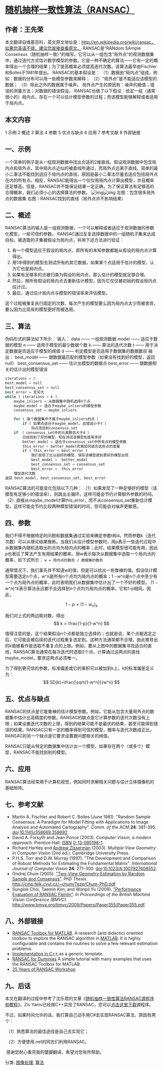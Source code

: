 # [随机抽样一致性算法（RANSAC）](https://www.cnblogs.com/xrwang/archive/2011/03/09/ransac-1.html)



## **作者：王先荣**
本文翻译自维基百科，英文原文地址是：http://en.wikipedia.org/wiki/ransac，如果您英语不错，建议您直接查看原文。
    RANSAC是“RANdom SAmple Consensus（随机抽样一致）”的缩写。它可以从一组包含“局外点”的观测数据集中，通过迭代方式估计数学模型的参数。它是一种不确定的算法——它有一定的概率得出一个合理的结果；为了提高概率必须提高迭代次数。该算法最早由Fischler和Bolles于1981年提出。
    RANSAC的基本假设是：
（1）数据由“局内点”组成，例如：数据的分布可以用一些模型参数来解释；
（2）“局外点”是不能适应该模型的数据；
（3）除此之外的数据属于噪声。
    局外点产生的原因有：噪声的极值；错误的测量方法；对数据的错误假设。
    RANSAC也做了以下假设：给定一组（通常很小的）局内点，存在一个可以估计模型参数的过程；而该模型能够解释或者适用于局内点。

## **本文内容**
1 示例
2 概述
3 算法
4 参数
5 优点与缺点
6 应用
7 参考文献
8 外部链接

## **一、示例**
一个简单的例子是从一组观测数据中找出合适的2维直线。假设观测数据中包含局内点和局外点，其中局内点近似的被直线所通过，而局外点远离于直线。简单的最小二乘法不能找到适应于局内点的直线，原因是最小二乘法尽量去适应包括局外点在内的所有点。相反，RANSAC能得出一个仅仅用局内点计算出模型，并且概率还足够高。但是，RANSAC并不能保证结果一定正确，为了保证算法有足够高的合理概率，我们必须小心的选择算法的参数。
![img](https://pic002.cnblogs.com/images/2011/21602/2011030818152013.png)![img](https://pic002.cnblogs.com/images/2011/21602/2011030818153136.png)
左图：包含很多局外点的数据集       右图：RANSAC找到的直线（局外点并不影响结果）


## **二、概述**
RANSAC算法的输入是一组观测数据，一个可以解释或者适应于观测数据的参数化模型，一些可信的参数。
RANSAC通过反复选择数据中的一组随机子集来达成目标。被选取的子集被假设为局内点，并用下述方法进行验证：

1. 有一个模型适应于假设的局内点，即所有的未知参数都能从假设的局内点计算得出。
2. 用1中得到的模型去测试所有的其它数据，如果某个点适用于估计的模型，认为它也是局内点。
3. 如果有足够多的点被归类为假设的局内点，那么估计的模型就足够合理。
4. 然后，用所有假设的局内点去重新估计模型，因为它仅仅被初始的假设局内点估计过。
5. 最后，通过估计局内点与模型的错误率来评估模型。

这个过程被重复执行固定的次数，每次产生的模型要么因为局内点太少而被舍弃，要么因为比现有的模型更好而被选用。

## 三、算法
伪码形式的算法如下所示：
输入：
data —— 一组观测数据
model —— 适应于数据的模型
n —— 适用于模型的最少数据个数
k —— 算法的迭代次数
t —— 用于决定数据是否适应于模型的阀值
d —— 判定模型是否适用于数据集的数据数目
输出：
best_model —— 跟数据最匹配的模型参数（如果没有找到好的模型，返回null）
best_consensus_set —— 估计出模型的数据点
best_error —— 跟数据相关的估计出的模型错误

``` python
iterations = 0
best_model = null
best_consensus_set = null
best_error = 无穷大
while ( iterations < k )
    maybe_inliers = 从数据集中随机选择n个点
    maybe_model = 适合于maybe_inliers的模型参数
    consensus_set = maybe_inliers

​    for ( 每个数据集中不属于maybe_inliers的点 ）
​        if ( 如果点适合于maybe_model，且错误小于t ）
​            将点添加到consensus_set
​    if （ consensus_set中的元素数目大于d ）
​        已经找到了好的模型，现在测试该模型到底有多好
​        better_model = 适合于consensus_set中所有点的模型参数
​        this_error = better_model究竟如何适合这些点的度量
​        if ( this_error < best_error )
​            我们发现了比以前好的模型，保存该模型直到更好的模型出现
​            best_model =  better_model
​            best_consensus_set = consensus_set
​            best_error =  this_error
​    增加迭代次数
返回 best_model, best_consensus_set, best_error
```



​RANSAC算法的可能变化包括以下几种：
​    （1）如果发现了一种足够好的模型（该模型有足够小的错误率），则跳出主循环。这样可能会节约计算额外参数的时间。
​    （2）直接从maybe_model计算this_error，而不从consensus_set重新估计模型。这样可能会节约比较两种模型错误的时间，但可能会对噪声更敏感。

## **四、参数**
我们不得不根据特定的问题和数据集通过实验来确定参数t和d。然而参数k（迭代次数）可以从理论结果推断。当我们从估计模型参数时，用p表示一些迭代过程中从数据集内随机选取出的点均为局内点的概率；此时，结果模型很可能有用，因此p也表征了算法产生有用结果的概率。用w表示每次从数据集中选取一个局内点的概率，如下式所示：
    `w = 局内点的数目 / 数据集的数目`

通常情况下，我们事先并不知道w的值，但是可以给出一些鲁棒的值。假设估计模型需要选定n个点，w^n是所有n个点均为局内点的概率；1 −w^n是n个点中至少有一个点为局外点的概率，此时表明我们从数据集中估计出了一个不好的模型。 (1 − w^n)^k表示算法永远都不会选择到n个点均为局内点的概率，它和1-p相同。因此，

$$
1- p = (1-w_{n})_{k}
$$

我们对上式的两边取对数，得出
$$
k = \frac{1-p}{1-w^n}
$$

值得注意的是，这个结果假设n个点都是独立选择的；也就是说，某个点被选定之后，它可能会被后续的迭代过程重复选定到。这种方法通常都不合理，由此推导出的k值被看作是选取不重复点的上限。例如，要从上图中的数据集寻找适合的直线，RANSAC算法通常在每次迭代时选取2个点，计算通过这两点的直线maybe_model，要求这两点必须唯一。

为了得到更可信的参数，标准偏差或它的乘积可以被加到k上。k的标准偏差定义为：
$$
SD(k)=\frac{\sqrt{1-w^n}}{w^n}
$$
## **五、优点与缺点**
RANSAC的优点是它能鲁棒的估计模型参数。例如，它能从包含大量局外点的数据集中估计出高精度的参数。RANSAC的缺点是它计算参数的迭代次数没有上限；如果设置迭代次数的上限，得到的结果可能不是最优的结果，甚至可能得到错误的结果。RANSAC只有一定的概率得到可信的模型，概率与迭代次数成正比。RANSAC的另一个缺点是它要求设置跟问题相关的阀值。

RANSAC只能从特定的数据集中估计出一个模型，如果存在两个（或多个）模型，RANSAC不能找到别的模型。


## **六、应用**
RANSAC算法经常用于计算机视觉，例如同时求解相关问题与估计立体摄像机的基础矩阵。


## **七、参考文献**

- Martin A. Fischler and Robert C. Bolles (June 1981). "Random Sample Consensus: A Paradigm for Model Fitting with Applications to Image Analysis and Automated Cartography". *Comm. of the ACM* **24**: 381–395. [doi](http://en.wikipedia.org/wiki/Digital_object_identifier):[10.1145/358669.358692](http://dx.doi.org/10.1145%2F358669.358692).
- David A. Forsyth and Jean Ponce (2003). *Computer Vision, a modern approach*. Prentice Hall. [ISBN](http://en.wikipedia.org/wiki/International_Standard_Book_Number) [0-13-085198-1](http://en.wikipedia.org/wiki/Special:BookSources/0-13-085198-1).
- Richard Hartley and [Andrew Zisserman](http://en.wikipedia.org/wiki/Andrew_Zisserman) (2003). *Multiple View Geometry in Computer Vision* (2nd ed.). Cambridge University Press.
- P.H.S. Torr and D.W. Murray (1997). "The Development and Comparison of Robust Methods for Estimating the Fundamental Matrix". *International Journal of Computer Vision* **24**: 271–300. [doi](http://en.wikipedia.org/wiki/Digital_object_identifier):[10.1023/A:1007927408552](http://dx.doi.org/10.1023%2FA%3A1007927408552).
- Ondrej Chum (2005). ["Two-View Geometry Estimation by Random Sample and Consensus"](http://cmp.felk.cvut.cz/~chum/Teze/Chum-PhD.pdf). *PhD Thesis*. <http://cmp.felk.cvut.cz/~chum/Teze/Chum-PhD.pdf>
- Sunglok Choi, Taemin Kim, and Wonpil Yu (2009). ["Performance Evaluation of RANSAC Family"](http://www.bmva.org/bmvc/2009/Papers/Paper355/Paper355.pdf). *In Proceedings of the British Machine Vision Conference (BMVC)*. <http://www.bmva.org/bmvc/2009/Papers/Paper355/Paper355.pdf>.

## **八、外部链接**

- [RANSAC Toolbox for MATLAB](http://vision.ece.ucsb.edu/~zuliani/Code/Code.html). A research (and didactic) oriented toolbox to explore the RANSAC algorithm in [MATLAB](http://en.wikipedia.org/wiki/MATLAB). It is highly configurable and contains the routines to solve a few relevant estimation problems.
- [Implementation in C++](http://www.mrpt.org/RANSAC_C++_examples) as a generic template.
- [RANSAC for Dummies](http://vision.ece.ucsb.edu/~zuliani/Research/RANSAC/docs/RANSAC4Dummies.pdf) A simple tutorial with many examples that uses the RANSAC Toolbox for MATLAB.
- [25 Years of RANSAC Workshop](http://cmp.felk.cvut.cz/ransac-cvpr2006/)

## **九、后话**

本文在翻译的过程中参考了沈乐君的文章《[随机抽样一致性算法RANSAC源程序和教程](http://www.shenlejun.cn/my/article/show.asp?id=43)》。Ziv Yaniv已经用C++实现了RANSAC，您可以[点击这里下载](http://www.shenlejun.cn/my/article/UploadPic/2009-6/2009628254132153.rar)源程序。

不过，如果时间允许的话，我打算自己动手用C#去实现RANSAC算法，原因有两个：

​    （1）熟悉算法的最佳途径是自己去实现它；

​    （2）方便使用.net的同志们利用RANSAC。

​    感谢您耐心看完我的蹩脚翻译，希望对您有所帮助。



分类: [图像处理](https://www.cnblogs.com/xrwang/category/231541.html), [算法](https://www.cnblogs.com/xrwang/category/286829.html)